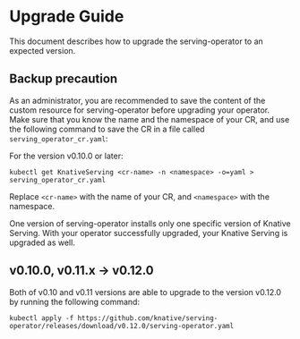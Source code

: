 # Upgrade Guide

This document describes how to upgrade the serving-operator to an expected version.

## Backup precaution

As an administrator, you are recommended to save the content of the custom resource for serving-operator
before upgrading your operator. Make sure that you know the name and the namespace of your CR, and use the
following command to save the CR in a file called `serving_operator_cr.yaml`:

For the version v0.10.0 or later:

```
kubectl get KnativeServing <cr-name> -n <namespace> -o=yaml > serving_operator_cr.yaml
```

Replace `<cr-name>` with the name of your CR, and `<namespace>` with the namespace.

One version of serving-operator installs only one specific version of Knative Serving. With your
operator successfully upgraded, your Knative Serving is upgraded as well.

## v0.10.0, v0.11.x -> v0.12.0

Both of v0.10 and v0.11 versions are able to upgrade to the version v0.12.0 by running the following command:

```
kubectl apply -f https://github.com/knative/serving-operator/releases/download/v0.12.0/serving-operator.yaml
```
